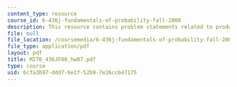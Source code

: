 ```yaml
---
content_type: resource
course_id: 6-436j-fundamentals-of-probability-fall-2008
description: This resource contains problem statements related to product measure.
file: null
file_location: /coursemedia/6-436j-fundamentals-of-probability-fall-2008/6cfa3b97ddd76e1f52b97e26ccb47175_MIT6_436JF08_hw07.pdf
file_type: application/pdf
layout: pdf
title: MIT6_436JF08_hw07.pdf
type: course
uid: 6cfa3b97-ddd7-6e1f-52b9-7e26ccb47175
---
```

